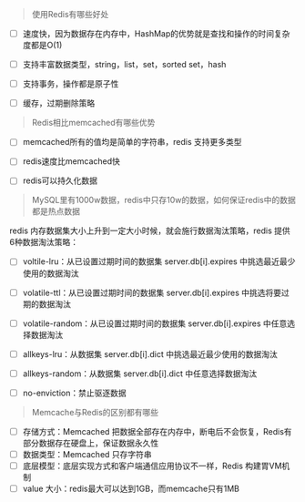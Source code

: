 > 使用Redis有哪些好处

- [ ] 速度快，因为数据存在内存中，HashMap的优势就是查找和操作的时间复杂度都是O(1)
- [ ] 支持丰富数据类型，string，list，set，sorted set，hash
- [ ] 支持事务，操作都是原子性
- [ ] 缓存，过期删除策略



> Redis相比memcached有哪些优势

- [ ] memcached所有的值均是简单的字符串，redis 支持更多类型
- [ ] redis速度比memcached快
- [ ] redis可以持久化数据





> MySQL里有1000w数据，redis中只存10w的数据，如何保证redis中的数据都是热点数据

redis 内存数据集大小上升到一定大小时候，就会施行数据淘汰策略，redis 提供 6种数据淘汰策略：

- [ ] voltile-lru：从已设置过期时间的数据集 server.db[i].expires 中挑选最近最少使用的数据淘汰
- [ ] volatile-ttl：从已设置过期时间的数据集 server.db[i].expires 中挑选将要过期的数据淘汰
- [ ] volatile-random：从已设置过期时间的数据集 server.db[i].expires 中任意选择数据淘汰
- [ ] allkeys-lru：从数据集 server.db[i].dict 中挑选最近最少使用的数据淘汰
- [ ] allkeys-random：从数据集 server.db[i].dict 中任意选择数据淘汰
- [ ] no-enviction：禁止驱逐数据







> Memcache与Redis的区别都有哪些

- [ ] 存储方式：Memcached 把数据全部存在内存中，断电后不会恢复，Redis有部分数据存在硬盘上，保证数据永久性
- [ ] 数据类型：Memcached 只存字符串
- [ ] 底层模型：底层实现方式和客户端通信应用协议不一样，Redis 构建胃VM机制
- [ ] value 大小：redis最大可以达到1GB，而memcache只有1MB